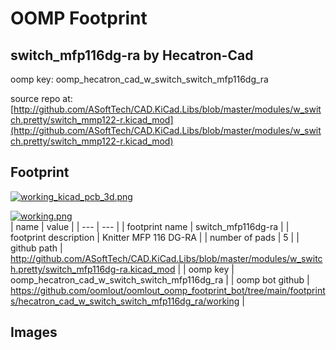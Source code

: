 # OOMP Footprint  
## switch_mfp116dg-ra  by Hecatron-Cad  
  
oomp key: oomp_hecatron_cad_w_switch_switch_mfp116dg_ra  
  
source repo at: [http://github.com/ASoftTech/CAD.KiCad.Libs/blob/master/modules/w_switch.pretty/switch_mmp122-r.kicad_mod](http://github.com/ASoftTech/CAD.KiCad.Libs/blob/master/modules/w_switch.pretty/switch_mmp122-r.kicad_mod)  
## Footprint  
  
[![working_kicad_pcb_3d.png](working_kicad_pcb_3d_600.png)](working_kicad_pcb_3d.png)  
  
[![working.png](working_600.png)](working.png)  
| name | value | 
| --- | --- | 
| footprint name | switch_mfp116dg-ra | 
| footprint description | Knitter MFP 116 DG-RA | 
| number of pads | 5 | 
| github path | http://github.com/ASoftTech/CAD.KiCad.Libs/blob/master/modules/w_switch.pretty/switch_mfp116dg-ra.kicad_mod | 
| oomp key | oomp_hecatron_cad_w_switch_switch_mfp116dg_ra | 
| oomp bot github | https://github.com/oomlout/oomlout_oomp_footprint_bot/tree/main/footprints/hecatron_cad_w_switch_switch_mfp116dg_ra/working | 
## Images  
